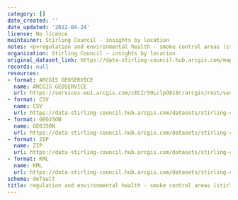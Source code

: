 ```yaml
---
category: []
date_created: ''
date_updated: '2022-04-24'
license: No licence
maintainer: Stirling Council - insights by location
notes: <p>regulation and environmental health - smoke control areas (stirling)</p>
organization: Stirling Council - insights by location
original_dataset_link: https://data-stirling-council.hub.arcgis.com/maps/stirling-council::regulation-and-environmental-health-smoke-control-areas-stirling
records: null
resources:
- format: ARCGIS GEOSERVICE
  name: ARCGIS GEOSERVICE
  url: https://services-eu1.arcgis.com/cECIr59LclpO818r/arcgis/rest/services/Environmental_Smoke_Control_Areas_Stirling/FeatureServer/13
- format: CSV
  name: CSV
  url: https://data-stirling-council.hub.arcgis.com/datasets/stirling-council::regulation-and-environmental-health-smoke-control-areas-stirling.csv?outSR=%7B%22latestWkid%22%3A27700%2C%22wkid%22%3A27700%7D
- format: GEOJSON
  name: GEOJSON
  url: https://data-stirling-council.hub.arcgis.com/datasets/stirling-council::regulation-and-environmental-health-smoke-control-areas-stirling.geojson?outSR=%7B%22latestWkid%22%3A27700%2C%22wkid%22%3A27700%7D
- format: ZIP
  name: ZIP
  url: https://data-stirling-council.hub.arcgis.com/datasets/stirling-council::regulation-and-environmental-health-smoke-control-areas-stirling.zip?outSR=%7B%22latestWkid%22%3A27700%2C%22wkid%22%3A27700%7D
- format: KML
  name: KML
  url: https://data-stirling-council.hub.arcgis.com/datasets/stirling-council::regulation-and-environmental-health-smoke-control-areas-stirling.kml?outSR=%7B%22latestWkid%22%3A27700%2C%22wkid%22%3A27700%7D
schema: default
title: regulation and environmental health - smoke control areas (stirling)
---
```

